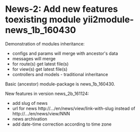 
News-2: Add new features toexisting module yii2module-news_1b_160430
====================================================================

Demonstration of modules inheritance:
- configs and params will merge with ancestor's data
- messages will merge
- for route(s) get latest file(s)
- for view(s) get latest file(s)
- controllers and models - traditional inheritance

Basic (ancestor) module-package is news_1b_160430.

New features in version news_2b_161124:
- add slug of news
- url for news http://.../en/news/view/link-with-slug
  instead of http://.../en/news/view/NNN
- news archivation
- add date-time correction according to time zone
